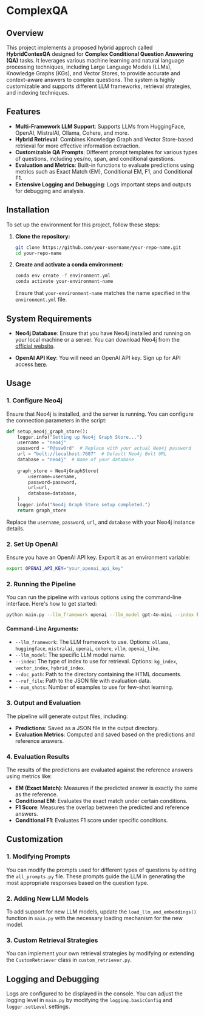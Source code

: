 # ComplexQA

## Overview

This project implements a proposed hybrid approch called **HybridContexQA** designed for **Complex Conditional Question Answering (QA)** tasks. It leverages various machine learning and natural language processing techniques, including Large Language Models (LLMs), Knowledge Graphs (KGs), and Vector Stores, to provide accurate and context-aware answers to complex questions. The system is highly customizable and supports different LLM frameworks, retrieval strategies, and indexing techniques.

## Features

- **Multi-Framework LLM Support**: Supports LLMs from HuggingFace, OpenAI, MistralAI, Ollama, Cohere, and more.
- **Hybrid Retrieval**: Combines Knowledge Graph and Vector Store-based retrieval for more effective information extraction.
- **Customizable QA Prompts**: Different prompt templates for various types of questions, including yes/no, span, and conditional questions.
- **Evaluation and Metrics**: Built-in functions to evaluate predictions using metrics such as Exact Match (EM), Conditional EM, F1, and Conditional F1.
- **Extensive Logging and Debugging**: Logs important steps and outputs for debugging and analysis.


## Installation

To set up the environment for this project, follow these steps:

1. **Clone the repository:**

   ```sh
   git clone https://github.com/your-username/your-repo-name.git
   cd your-repo-name
   ```

2. **Create and activate a conda environment:**

   ```sh
   conda env create -f environment.yml
   conda activate your-environment-name
   ```

   Ensure that `your-environment-name` matches the name specified in the `environment.yml` file.

## System Requirements

- **Neo4j Database**: Ensure that you have Neo4j installed and running on your local machine or a server. You can download Neo4j from the [official website](https://neo4j.com/download/).

- **OpenAI API Key**: You will need an OpenAI API key. Sign up for API access [here](https://platform.openai.com/).

## Usage

### 1. Configure Neo4j

Ensure that Neo4j is installed, and the server is running. You can configure the connection parameters in the script:

```python
def setup_neo4j_graph_store():
    logger.info("Setting up Neo4j Graph Store...")
    username = "neo4j"
    password = "P@ssw0rd"  # Replace with your actual Neo4j password
    url = "bolt://localhost:7687"  # Default Neo4j Bolt URL
    database = "neo4j"  # Name of your database
    
    graph_store = Neo4jGraphStore(
        username=username,
        password=password,
        url=url,
        database=database,
    )
    logger.info("Neo4j Graph Store setup completed.")
    return graph_store
```

Replace the `username`, `password`, `url`, and `database` with your Neo4j instance details.

### 2. Set Up OpenAI

Ensure you have an OpenAI API key. Export it as an environment variable:

```bash
export OPENAI_API_KEY="your_openai_api_key"
```

### 2. Running the Pipeline

You can run the pipeline with various options using the command-line interface. Here's how to get started:

```bash
python main.py --llm_framework openai --llm_model gpt-4o-mini --index hybrid_index --doc_path /path/to/docs --ref_file /path/to/dev.json --num_shots 2
```

#### Command-Line Arguments:

- `--llm_framework`: The LLM framework to use. Options: `ollama`, `huggingface`, `mistralai`, `openai`, `cohere`, `vllm`, `openai_like`.
- `--llm_model`: The specific LLM model name.
- `--index`: The type of index to use for retrieval. Options: `kg_index`, `vector_index`, `hybrid_index`.
- `--doc_path`: Path to the directory containing the HTML documents.
- `--ref_file`: Path to the JSON file with evaluation data.
- `--num_shots`: Number of examples to use for few-shot learning.

### 3. Output and Evaluation

The pipeline will generate output files, including:

- **Predictions**: Saved as a JSON file in the output directory.
- **Evaluation Metrics**: Computed and saved based on the predictions and reference answers.

### 4. Evaluation Results

The results of the predictions are evaluated against the reference answers using metrics like:

- **EM (Exact Match)**: Measures if the predicted answer is exactly the same as the reference.
- **Conditional EM**: Evaluates the exact match under certain conditions.
- **F1 Score**: Measures the overlap between the predicted and reference answers.
- **Conditional F1**: Evaluates F1 score under specific conditions.

## Customization

### 1. Modifying Prompts

You can modify the prompts used for different types of questions by editing the `all_prompts.py` file. These prompts guide the LLM in generating the most appropriate responses based on the question type.

### 2. Adding New LLM Models

To add support for new LLM models, update the `load_llm_and_embeddings()` function in `main.py` with the necessary loading mechanism for the new model.

### 3. Custom Retrieval Strategies

You can implement your own retrieval strategies by modifying or extending the `CustomRetriever` class in `custom_retriever.py`.

## Logging and Debugging

Logs are configured to be displayed in the console. You can adjust the logging level in `main.py` by modifying the `logging.basicConfig` and `logger.setLevel` settings.
